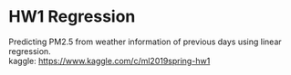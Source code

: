 # HW1 Regression
 Predicting PM2.5 from weather information of previous days using linear regression. </br>
 kaggle: https://www.kaggle.com/c/ml2019spring-hw1 </br>
